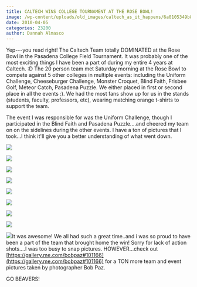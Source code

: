 ```yaml
---
title: CALTECH WINS COLLEGE TOURNAMENT AT THE ROSE BOWL!
image: /wp-content/uploads/old_images/caltech_as_it_happens/6a0105349b8251970b0133ec792f00970b.jpg
date: 2010-04-05
categories: 23200
author: Dannah Almasco
---
```



Yep---you read right! The Caltech Team totally DOMINATED at the Rose Bowl in the Pasadena College Field Tournament. It was probably one of the most exciting things I have been a part of during my entire 4 years at Caltech. :D
The 20 person team met Saturday morning at the Rose Bowl to compete against 5 other colleges in multiple events: including the Uniform Challenge, Cheeseburger Challenge, Monster Croquet, Blind Faith, Frisbee Golf, Meteor Catch, Pasadena Puzzle. We either placed in first or second place in all the events :). We had the most fans show up for us in the stands (students, faculty, professors, etc), wearing matching orange t-shirts to support the team.

The event I was responsible for was the Uniform Challenge, though I participated in the Blind Faith and Pasadena Puzzle....and cheered my team on on the sidelines during the other events. 
I have a ton of pictures that I took...I think it'll give you a better understanding of what went down.


![](/old_images/caltech_as_it_happens/6a0105349b8251970b01347fa92565970c.jpg)

![](/old_images/caltech_as_it_happens/6a0105349b8251970b0133ec793643970b.jpg)

![](/old_images/caltech_as_it_happens/6a0105349b8251970b0133ec7937b9970b.jpg)

![](/old_images/caltech_as_it_happens/6a0105349b8251970b01347fa92850970c.jpg)

![](/old_images/caltech_as_it_happens/6a0105349b8251970b0133ec793a8b970b.jpg)

![](/old_images/caltech_as_it_happens/6a0105349b8251970b0133ec793ba8970b.jpg)

![](/old_images/caltech_as_it_happens/6a0105349b8251970b0133ec7940b5970b.jpg)

![](/old_images/caltech_as_it_happens/6a0105349b8251970b01347fa930d5970c.jpg)

![](/old_images/caltech_as_it_happens/6a0105349b8251970b0133ec7947de970b.jpg)It was awesome! We all had such a great time..and i was so proud to have been a part of the team that brought home the win! Sorry for lack of action shots....I was too busy to snap pictures. HOWEVER...check out [https://gallery.me.com/bobpaz#101166](https://gallery.me.com/bobpaz#101166) for a TON more team and event pictures taken by photographer Bob Paz.

GO BEAVERS!
